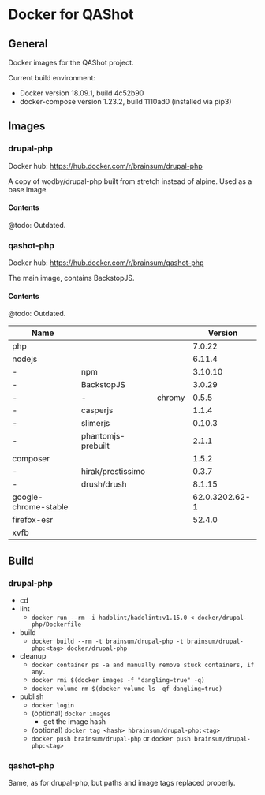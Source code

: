 # Docker for QAShot
## General

Docker images for the QAShot project.

Current build environment:
- Docker version 18.09.1, build 4c52b90
- docker-compose version 1.23.2, build 1110ad0 (installed via pip3)

## Images
### drupal-php

Docker hub: https://hub.docker.com/r/brainsum/drupal-php

A copy of wodby/drupal-php built from stretch instead of alpine.
Used as a base image.

#### Contents
@todo: Outdated.

### qashot-php

Docker hub: https://hub.docker.com/r/brainsum/qashot-php

The main image, contains BackstopJS.

#### Contents
@todo: Outdated.

|Name|||Version|
|---|---|---|---|
|php|||7.0.22|
|nodejs|||6.11.4|
|-|npm||3.10.10|
|-|BackstopJS||3.0.29|
|-|-|chromy|0.5.5|
|-|casperjs||1.1.4|
|-|slimerjs||0.10.3|
|-|phantomjs-prebuilt||2.1.1|
|composer|||1.5.2|
|-|hirak/prestissimo||0.3.7|
|-|drush/drush||8.1.15|
|google-chrome-stable|||62.0.3202.62-1|
|firefox-esr|||52.4.0|
|xvfb||||


## Build
### drupal-php
- cd <project root>
- lint
    - ```docker run --rm -i hadolint/hadolint:v1.15.0 < docker/drupal-php/Dockerfile```
- build
    - ```docker build --rm -t brainsum/drupal-php -t brainsum/drupal-php:<tag> docker/drupal-php```
- cleanup
    - ```docker container ps -a and manually remove stuck containers, if any.```
    - ```docker rmi $(docker images -f "dangling=true" -q)```
    - ```docker volume rm $(docker volume ls -qf dangling=true)```
- publish
    - ```docker login```
    - (optional) ```docker images```
        - get the image hash
    - (optional) ```docker tag <hash> hbrainsum/drupal-php:<tag>```
    - ```docker push brainsum/drupal-php``` or ```docker push brainsum/drupal-php:<tag>```

### qashot-php

Same, as for drupal-php, but paths and image tags replaced properly.
